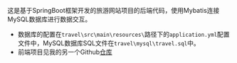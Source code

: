 这是基于SpringBoot框架开发的旅游网站项目的后端代码，使用Mybatis连接MySQL数据库进行数据交互。
* 数据库的配置在`travel\src\main\resources\`路径下的`application.yml`配置文件中，MySQL数据库SQL文件在`travel\mysql\travel.sql`中。
* 前端项目见我的另一个Github[仓库](https://github.com/dokkee/travel-vue.git)
